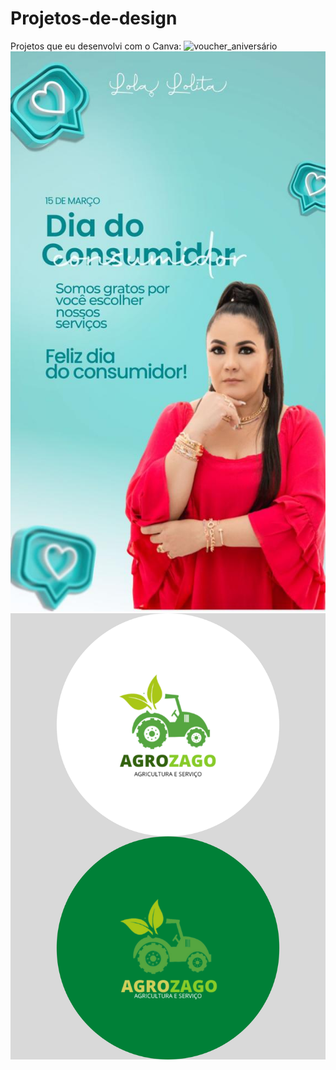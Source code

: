 # Projetos-de-design
Projetos que eu desenvolvi com o Canva: 
![voucher_aniversário](https://github.com/RaquelTA/Projetos-de-design/blob/main/voucher_anivers%C3%A1rio.png)
![consumidor](https://github.com/RaquelTA/Projetos-de-design/blob/main/consumidor.jpeg)
![logo_AgroZago](https://github.com/RaquelTA/Projetos-de-design/blob/main/logo_%20AgroZago.png)
